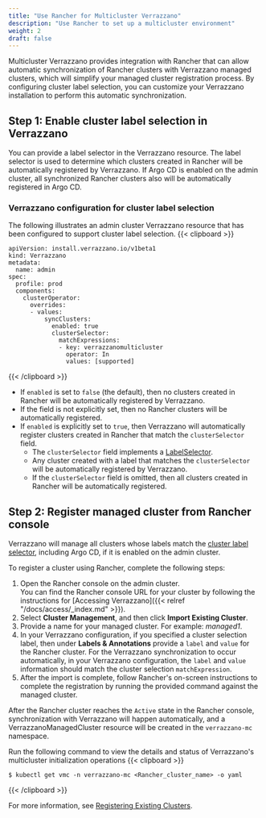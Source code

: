 ```yaml
---
title: "Use Rancher for Multicluster Verrazzano"
description: "Use Rancher to set up a multicluster environment"
weight: 2
draft: false
---
```


Multicluster Verrazzano provides integration with Rancher that can allow automatic synchronization of Rancher clusters with Verrazzano managed clusters, which will simplify your managed cluster registration process. By configuring cluster label selection, you can customize your Verrazzano installation to perform this automatic synchronization.

## Step 1: Enable cluster label selection in Verrazzano

You can provide a label selector in the Verrazzano resource. The label selector is used to determine which clusters created in Rancher will be automatically registered by Verrazzano. If Argo CD is enabled on the admin cluster, all synchronized Rancher clusters also will be automatically registered in Argo CD.

### Verrazzano configuration for cluster label selection

The following illustrates an admin cluster Verrazzano resource that has been configured to support cluster label selection.
{{< clipboard >}}
<div class="highlight">

```
apiVersion: install.verrazzano.io/v1beta1
kind: Verrazzano
metadata:
  name: admin
spec:
  profile: prod
  components:
    clusterOperator:
      overrides:
      - values:
          syncClusters:
            enabled: true
            clusterSelector:
              matchExpressions:
              - key: verrazzanomulticluster
                operator: In
                values: [supported]
```

</div>
{{< /clipboard >}}

- If `enabled` is set to `false` (the default), then no clusters created in Rancher will be automatically registered by Verrazzano.
- If the field is not explicitly set, then no Rancher clusters will be automatically registered.
- If `enabled` is explicitly set to `true`, then Verrazzano will automatically register clusters created in Rancher that match the `clusterSelector` field.
  - The `clusterSelector` field implements a [LabelSelector](https://kubernetes.io/docs/reference/generated/kubernetes-api/{{<kubernetes_api_version>}}/#labelselector-v1-meta).
  - Any cluster created with a label that matches the `clusterSelector` will be automatically registered by Verrazzano.
  - If the `clusterSelector` field is omitted, then all clusters created in Rancher will be automatically registered.

## Step 2: Register managed cluster from Rancher console

Verrazzano will manage all clusters whose labels match the [cluster label selector](#cluster-label-selection), including Argo CD, if it is enabled on the admin cluster.

To register a cluster using Rancher, complete the following steps:
1. Open the Rancher console on the admin cluster.
<br>You can find the Rancher console URL for your cluster by following the instructions for [Accessing Verrazzano]({{< relref "/docs/access/_index.md" >}}).
2. Select **Cluster Management**, and then click **Import Existing Cluster**.
3. Provide a name for your managed cluster. For example: _managed1_.
4. In your Verrazzano configuration, if you specified a cluster selection label, then under **Labels & Annotations** provide a `label` and `value` for the Rancher cluster.
For the Verrazzano synchronization to occur automatically, in your Verrazzano configuration, the `label` and `value` information should match the cluster selection `matchExpression`.
5. After the import is complete, follow Rancher's on-screen instructions to complete the registration by running the provided command against the managed cluster.

After the Rancher cluster reaches the `Active` state in the Rancher console, synchronization with Verrazzano will happen automatically, and a VerrazzanoManagedCluster resource will be created in the `verrazzano-mc` namespace.

Run the following command to view the details and status of Verrazzano's multicluster initialization operations
{{< clipboard >}}
<div class="highlight">

```
$ kubectl get vmc -n verrazzano-mc <Rancher_cluster_name> -o yaml
```

</div>
{{< /clipboard >}}

For more information, see [Registering Existing Clusters](https://ranchermanager.docs.rancher.com/{{<rancher_doc_version>}}/how-to-guides/new-user-guides/kubernetes-clusters-in-rancher-setup/register-existing-clusters).
